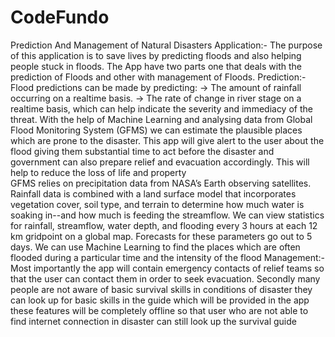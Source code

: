 # CodeFundo
Prediction And Management of Natural Disasters
Application:-
The purpose of this application is to save lives by predicting floods and also helping people stuck in floods. 
The App have two parts one that deals with the prediction of Floods and other with management of Floods.
Prediction:-
Flood predictions can be made by predicting:
    -> The amount of rainfall occurring on a realtime basis.
    -> The rate of change in river stage on a realtime basis, which can help indicate the severity and immediacy of the threat.
With the help of Machine Learning and analysing data from Global Flood Monitoring System (GFMS) we can estimate the plausible places which are prone to the disaster. This app will give alert to the user about the flood giving them substantial time to act before the disaster and government can also prepare relief and evacuation accordingly. This will help to reduce the loss of life and property  
GFMS relies on precipitation data from NASA’s Earth observing satellites. Rainfall data is combined with a land surface model that incorporates vegetation cover, soil type, and terrain to determine how much water is soaking in--and how much is feeding the streamflow.
We can view statistics for rainfall, streamflow, water depth, and flooding every 3 hours at each 12 km gridpoint on a global map.  Forecasts for these parameters go out to 5 days. We can use Machine Learning to find the places which are often flooded during a particular time and the intensity of the flood
Management:-
Most importantly the app will contain emergency contacts of relief teams so that the user can contact them in order to seek evacuation. Secondly many people are not aware of basic survival skills in conditions of disaster they can look up for basic skills in the guide which will be provided in the app these features will be completely offline so that user who are not able to find internet connection in disaster can still look up the survival guide 
